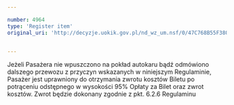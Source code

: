 ```yaml
---

number: 4964
type: 'Register item'
original_uri: 'http://decyzje.uokik.gov.pl/nd_wz_um.nsf/0/47C768B55F380955C1257B8E0038A609?OpenDocument'


---
```


Jeżeli Pasażera nie wpuszczono na pokład autokaru bądź odmówiono dalszego przewozu z przyczyn wskazanych w niniejszym Regulaminie, Pasażer jest uprawniony do otrzymania zwrotu kosztów Biletu po potrąceniu odstępnego w wysokości 95% Opłaty za Bilet oraz zwrot kosztów. Zwrot będzie dokonany zgodnie z pkt. 6.2.6 Regulaminu
